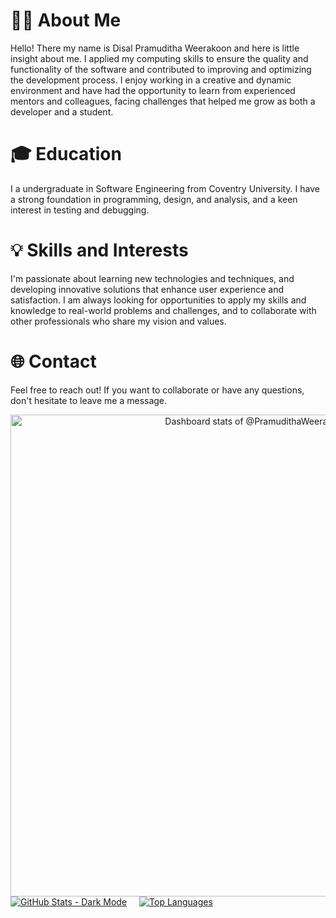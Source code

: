 # 👨‍💻 About Me

Hello! There my name is Disal Pramuditha Weerakoon and here is little insight about me. I applied my computing skills to ensure the quality and functionality of the software and contributed to improving and optimizing the development process. I enjoy working in a creative and dynamic environment and have had the opportunity to learn from experienced mentors and colleagues, facing challenges that helped me grow as both a developer and a student.

# 🎓 Education

I a undergraduate in Software Engineering from Coventry University. I have a strong foundation in programming, design, and analysis, and a keen interest in testing and debugging.

# 💡 Skills and Interests

I'm passionate about learning new technologies and techniques, and developing innovative solutions that enhance user experience and satisfaction. I am always looking for opportunities to apply my skills and knowledge to real-world problems and challenges, and to collaborate with other professionals who share my vision and values.

# 🌐 Contact

Feel free to reach out! If you want to collaborate or have any questions, don't hesitate to leave me a message.

<!-- Copy-paste in your Readme.md file -->


<a href="https://next.ossinsight.io/widgets/official/compose-user-dashboard-stats?user_id=124908083" target="_blank" style="display: block" align="center">
  <picture>
    <source media="(prefers-color-scheme: dark)" srcset="https://next.ossinsight.io/widgets/official/compose-user-dashboard-stats/thumbnail.png?user_id=124908083&image_size=auto&color_scheme=dark" width="771" height="auto">
    <img alt="Dashboard stats of @PramudithaWeerakoon" src="https://next.ossinsight.io/widgets/official/compose-user-dashboard-stats/thumbnail.png?user_id=124908083&image_size=auto&color_scheme=light" width="771" height="auto">
  </picture>
</a>

<div style="display: flex; flex-direction: row; align-items: baseline;">

  <!-- GitHub Stats Card - Dark Mode with Custom Margin -->
  <a href="https://github.com/anuraghazra/github-readme-stats" style="margin-right: 20px;">
    <img src="https://github-readme-stats.vercel.app/api?username=PramudithaWeerakoon&show_icons=true&theme=dark" alt="GitHub Stats - Dark Mode" />
  </a>

  <!-- Top Languages Card -->
  <a href="https://github.com/anuraghazra/github-readme-stats">
    <img src="https://github-readme-stats.vercel.app/api/top-langs/?username=PramudithaWeerakoon&langs_count=10&theme=github_dark&layout=compact&hide_border=true" alt="Top Languages" />
  </a>

</div>

 


<!-- Made with [OSS Insight](https://ossinsight.io/) -->

